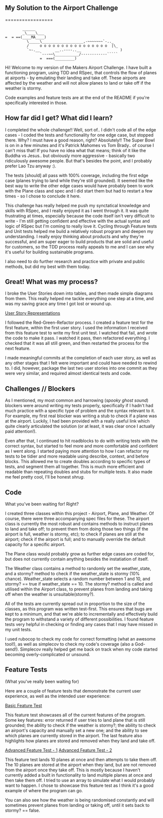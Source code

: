 ## My Solution to the Airport Challenge ##

=================

```
        ______
        _\____\___
=  = ==(____MA____)
          \_____\___________________,-~~~~~~~`-.._
          /     o o o o o o o o o o o o o o o o  |\_
          `~-.__       __..----..__                  )
                `---~~\___________/------------`````
                =  ===(_________)

```
Hi! Welcome to my version of the Makers Airport Challenge. I have built a functioning program, using TDD and RSpec, that controls the flow of planes at airports - by emulating their landing and take off. These airports are affected by the weather and will not allow planes to land or take off if the weather is stormy.

Code examples and feature tests are at the end of the README if you're specifically interested in those.

## How far did I get? What did I learn? ##

I completed the whole challenge!! Well, sort of.. I didn't code all of the edge cases - I coded the tests and functionality for one edge case, but stopped there. Why? I must have a good reason, right? Absolutely!! The Super Bowl is on in a few minutes and it's Patrick Mahomes vs Tom Brady.. of course I can't miss that! If you have no idea what that means; think of it like the Buddha vs Jesus.. but obviously more aggressive - basically two ridiculously awesome people. But that's besides the point, and I probably prefer Lao Tzu anyway :).

The tests [should] all pass with 100% coverage, including the first edge case (planes trying to land while they're still grounded). It seemed like the best way to write the other edge cases would have probably been to work with the Plane class and spec and I did start them but had to restart a few times - so I chose to conclude it here.

This challenge has really helped me push my synctatical knowledge and skills with RSpec, and I really enjoyed it as I went through it. It was quite frustrating at times, especially because the code itself isn't very difficult to write - I'm still getting confident and effective with the actual syntax and logic of RSpec but I'm coming to really love it. Cycling through Feature tests and Unit tests helped me build a relatively robust program and deepen my understanding. I really enjoy thinking about products and why they're successful, and am super eager to build products that are solid and useful for customers, so the TDD process really appeals to me and I can see why it's useful for building sustainable programs.

I also need to do further research and practice with private and public methods, but did my best with them today.

## Great! What was my process? ##
I broke the User Stories down into tables, and then made simple diagrams from them. This really helped me tackle everything one step at a time, and was my saving grace any time I got lost or wound up.

[User Story Representations](docs/user_story_reps.pdf)

I followed the Red-Green-Refactor process. I created a feature test for the first feature, within the first user story. I used the information I received from this feature test to write my first unit test. I watched that fail, and wrote the code to make it pass. I watched it pass, then refactored everything. I checked that it was all still green, and then restarted the process for the next feature.

I made meaningful commits at the completion of each user story, as well as any other stages that I felt were important and could have needed to rewind to. I did, however, package the last two user stories into one commit as they were very similar, and required almost identical tests and code.

## Challenges // Blockers ##

As I mentioned, my most common and harrowing (*spooky ghost sound*) blockers were around writing my tests properly, specifically if I hadn't had much practice with a specific type of problem and the syntax relevant to it. For example, my first real blocker was writing a stub to check if a plane was at the airport. Luckily, I had been provided with a really useful link which quite clearly articulated the solution (or at least, it was clear once I actually paid attention!).

Even after that, I continued to hit roadblocks to do with writing tests with the correct syntax, but started to feel more and more comfortable and confident as I went along. I started paying more attention to how I can refactor my tests to be tidier and more readable using describe, context, and before blocks. This allowed me to create doubles according to specific types of tests, and segment them all together. This is much more efficient and readable than repeating doubles and stubs for multiple tests. It also made me feel pretty cool, I'll be honest *shrug*.

## Code ##
What you've been waiting for! Right?

I created three classes within this project - Airport, Plane, and Weather. Of course, there were three accompanying spec files for these. The airport class is currently the most robust and contains methods to instruct planes to land and take off; to prevent them from doing those two things (if the airport is full, weather is stormy, etc); to check if planes are still at the airport; check if the airport is full; and to manually override the default capacity for a specific airport.

The Plane class would probably grow as further edge cases are coded for, but does not currently contain anything besides the instatiation of itself.

The Weather class contains a method to randomly set the weather_state, and a stormy? method to check if the weather_state is stormy (10% chance). Weather_state selects a random number between 1 and 10, and stormy? == true if weather_state == 10. The stormy? method is called and utilised within the Airport class, to prevent planes from landing and taking off when the weather is unsuitable(stormy?).

All of the tests are currently spread out in proportion to the size of the classes, as this program was written test-first. This ensures that bugs are kept to a minimum, and that we're able to incrementally and effectively build the program to withstand a variety of different possibilities. I found feature tests very helpful in checking or finding any cases that I may have missed in my unit tests.

I used rubocop to check my code for correct formatting (what an awesome tool!), as well as simplecov to check my code's coverage (also a God-send!). Simplecov really helped get me back on track when my code started becoming overly-complicated or unsound.

## Feature Tests ##

(What you've really been waiting for)

Here are a couple of feature tests that demonstrate the current user experience, as well as the intended user experience:

[Basic Feature Test](docs/airport_challenge_basic_feature_test.png)

This feature test showcases all of the current features of the program. Some key features: error returned if user tries to land plane that is still grounded; the ability to check if the weather is stormy?; the ability to check an airport's capacity and manually set a new one; and the ability to see which planes are currently stored in the airport. The last feature also highlights how planes are stored and removed when they land and take off.

[Advanced Feature Test - 1](docs/airport_challenge_advanced_feature_test_1.png)
[Advanced Feature Test - 2](docs/airport_challenge_advanced_feature_test_2.png)

This feature test lands 10 planes at once and then attempts to take them off. The 10 planes are stored at the airport when they land, but are not removed from the airport once they take off. This is mostly because I haven't currently added a built in functionality to land multiple planes at once and then take them off. I tried to use an array to simulate what I would probably want to happen. I chose to showcase this feature test as I think it's a good example of where the program can go.

You can also see how the weather is being randomised constantly and will sometimes prevent planes from landing or taking off, until it sets back to stormy? == false.
